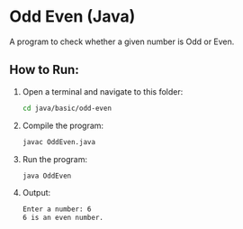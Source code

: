 # Odd Even (Java)

A program to check whether a given number is Odd or Even.

## How to Run:
1. Open a terminal and navigate to this folder:
   ```bash
   cd java/basic/odd-even
3. Compile the program:
   ```bash
   javac OddEven.java
5. Run the program:
   ```bash
   java OddEven
7. Output:
   ```bash
   Enter a number: 6
   6 is an even number.
